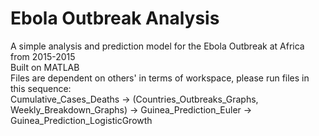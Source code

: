 # Ebola Outbreak Analysis
A simple analysis and prediction model for the Ebola Outbreak at Africa from 2015-2015  
Built on MATLAB  
Files are dependent on others' in terms of workspace, please run files in this sequence:  
Cumulative_Cases_Deaths -> (Countries_Outbreaks_Graphs, Weekly_Breakdown_Graphs) -> Guinea_Prediction_Euler -> Guinea_Prediction_LogisticGrowth
